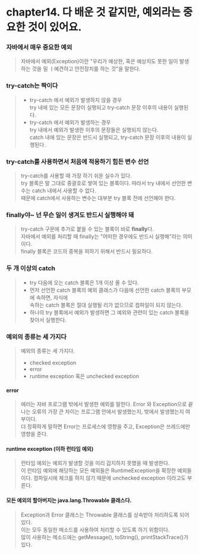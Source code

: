 # chapter14. 다 배운 것 같지만, 예외라는 중요한 것이 있어요.

### 자바에서 매우 중요한 예외
> 자바에서 예외(Exception)이란 "우리가 예상한, 혹은 예상치도 못한 일이 발생하는 것을 밀 ㅣ예견하고 안전장치를 하는 것"을 말한다.   

### try-catch는 짝이다
>- try-catch 에서 예외가 발생하지 않을 경우   
>try 내에 있는 모든 문장이 실행되고 try-catch 문장 이후의 내용이 실행된다.
>- try-catch 에서 예외가 발생하는 경우   
  try 내에서 예외가 발생한 이후의 문장들은 실행되지 않는다.   
  catch 내에 있는 문장은 반드시 실행되고, try-catch 문장 이후의 내용이 실행된다.

### try-catch를 사용하면서 처음에 적응하기 힘든 변수 선언
> try-catch를 사용할 때 가장 하기 쉬운 실수가 있다.   
> try 블록은 말 그대로 중괄호로 쌓여 있는 블록이다. 따라서 try 내에서 선언한 변수는 catch 내에서 사용할 수 없다.   
> 때문에 catch에서 사용하는 변수는 대부분 try 블록 전에 선언해야 한다.

### finally야~ 넌 무슨 일이 생겨도 반드시 실행해야 돼
> try-catch 구문에 추가로 붙을 수 있는 블록이 바로 **finally**다.   
> 자바에서 예외를 처리할 때 finally는 "어떠한 경우에도 반드시 실행해"라는 의미이다.   
> finally 블록은 코드의 중복을 피하기 위해서 반드시 필요하다.
 
### 두 개 이상의 catch
> - try 다음에 오는 catch 블록은 1개 이상 올 수 있다.   
> - 먼저 선언한 catch 블록의 예외 클래스가 다음에 선언한 catch 블록의 부모에 속하면, 자식에   
> 속하는 catch 블록은 절대 실행될 리가 없으므로 컴파일이 되지 않는다.
> - 하나의 try 블록에서 예외가 발생하면 그 예외와 관련이 있는 catch 블록을 찾아서 실행한다.

### 예외의 종류는 세 가지다
> 예외의 종류는 세 가지다.
> - checked exception
> - error
> - runtime exception 혹은 unchecked exception

#### error
> 에러는 자바 프로그램 밖에서 발생한 예외를 말한다.
> Error 와 Exception으로 끝나는 오류의 가장 큰 차이는 프로그램 안에서 발생했는지, 밖에서 발생했는지 여부이다.   
> 더 정확하게 말하면 Error는 프로세스에 영향을 주고, Exception은 쓰레드에만 영향을 준다.

#### runtime exception (이하 런타임 예외)
> 런타임 예외는 예외가 발생할 것을 미리 감지하지 못했을 때 발생한다.   
> 이 런타임 예외에 해당하는 모든 예외들은 RuntimeException을 확장한 예외들이다. 컴파일시에 체크를 하지 않기 때문에 unchecked exception 이라고도 부른다.   

#### 모든 예외의 할아버지는 java.lang.Throwable 클래스다.
> Exception과 Error 클래스는 Throwable 클래스를 상속받아 처리하도록 되어 있다.   
> 이는 모두 동일한 메소드를 사용하여 처리할 수 있도록 하기 위함이다.   
> 많이 사용하는 메소드에는 getMessage(), toString(), printStackTrace()가 있다. 